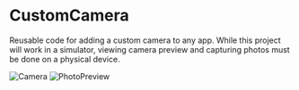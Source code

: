 # CustomCamera
Reusable code for adding a custom camera to any app.
While this project will work in a simulator, viewing camera preview and capturing photos must be done on a physical device.

![Camera](https://user-images.githubusercontent.com/35638500/169647086-41fc4be7-ed5c-48d2-82b7-0bc5c0a5858e.jpg)
![PhotoPreview](https://user-images.githubusercontent.com/35638500/169647089-830baf55-5a06-46b5-9b85-a954c3d804ab.jpg)
